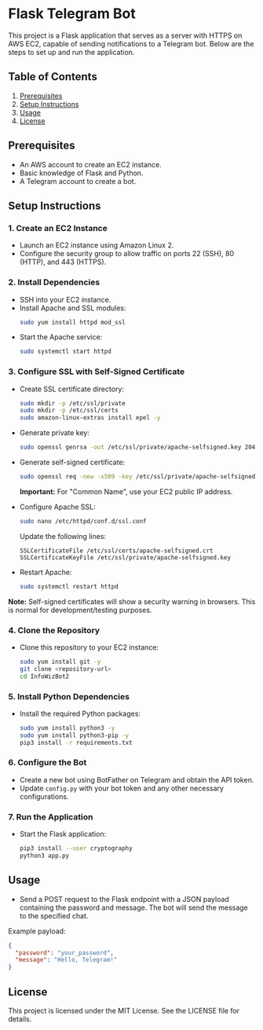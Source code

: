 # Flask Telegram Bot

This project is a Flask application that serves as a server with HTTPS on AWS EC2, capable of sending notifications to a Telegram bot. Below are the steps to set up and run the application.

## Table of Contents

1. [Prerequisites](#prerequisites)
2. [Setup Instructions](#setup-instructions)
3. [Usage](#usage)
4. [License](#license)

## Prerequisites

- An AWS account to create an EC2 instance.
- Basic knowledge of Flask and Python.
- A Telegram account to create a bot.

## Setup Instructions

### 1. Create an EC2 Instance

- Launch an EC2 instance using Amazon Linux 2.
- Configure the security group to allow traffic on ports 22 (SSH), 80 (HTTP), and 443 (HTTPS).

### 2. Install Dependencies

- SSH into your EC2 instance.
- Install Apache and SSL modules:
  ```bash
  sudo yum install httpd mod_ssl
  ```
- Start the Apache service:
  ```bash
  sudo systemctl start httpd
  ```

### 3. Configure SSL with Self-Signed Certificate

- Create SSL certificate directory:
  ```bash
  sudo mkdir -p /etc/ssl/private
  sudo mkdir -p /etc/ssl/certs
  sudo amazon-linux-extras install epel -y

  ```

- Generate private key:
  ```bash
  sudo openssl genrsa -out /etc/ssl/private/apache-selfsigned.key 2048
  ```

- Generate self-signed certificate:
  ```bash
  sudo openssl req -new -x509 -key /etc/ssl/private/apache-selfsigned.key -out /etc/ssl/certs/apache-selfsigned.crt -days 365
  ```
  **Important:** For "Common Name", use your EC2 public IP address.

- Configure Apache SSL:
  ```bash
  sudo nano /etc/httpd/conf.d/ssl.conf
  ```
  
  Update the following lines:
  ```
  SSLCertificateFile /etc/ssl/certs/apache-selfsigned.crt
  SSLCertificateKeyFile /etc/ssl/private/apache-selfsigned.key
  ```

- Restart Apache:
  ```bash
  sudo systemctl restart httpd
  ```

**Note:** Self-signed certificates will show a security warning in browsers. This is normal for development/testing purposes.

### 4. Clone the Repository

- Clone this repository to your EC2 instance:
  ```bash
  sudo yum install git -y
  git clone <repository-url>
  cd InfoWizBot2
  ```

### 5. Install Python Dependencies

- Install the required Python packages:
  ```bash
  sudo yum install python3 -y
  sudo yum install python3-pip -y
  pip3 install -r requirements.txt
  ```

### 6. Configure the Bot

- Create a new bot using BotFather on Telegram and obtain the API token.
- Update `config.py` with your bot token and any other necessary configurations.

### 7. Run the Application

- Start the Flask application:
  ```bash
  pip3 install --user cryptography
  python3 app.py
  ```

## Usage

- Send a POST request to the Flask endpoint with a JSON payload containing the password and message. The bot will send the message to the specified chat.

Example payload:
```json
{
  "password": "your_password",
  "message": "Hello, Telegram!"
}
```

## License

This project is licensed under the MIT License. See the LICENSE file for details.
